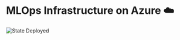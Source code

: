 # MLOps Infrastructure on Azure ☁️

![State Deployed](https://img.shields.io/badge/Terraform%20State-Deployed%20via%20Local%20CLI-brightgreen?style=flat-square&logo=terraform&logoColor=white)

